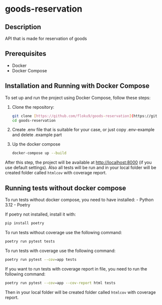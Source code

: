 # goods-reservation

## Description

API that is made for reservation of goods

## Prerequisites

- Docker
- Docker Compose

## Installation and Running with Docker Compose

To set up and run the project using Docker Compose, follow these steps:

1. Clone the repository:

   ```bash
   git clone [https://github.com/floku9/goods-reservation](https://github.com/floku9/goods-reservation)
   cd goods-reservation
   ```

2. Create .env file that is suitable for your case, or just copy .env-example and delete .example part

3. Up the docker compose

    ```bash
    docker-compose up --build
    ```

After this step, the project will be available at <http://localhost:8000> (if you use default settings). Also all tests will be run and in your
local folder will be created folder called `htmlcov` with coverage report.

## Running tests without docker compose

To run tests without docker compose, you need to have installed:
    - Python 3.12
    - Poetry

If poetry not installed, install it with:

```bash
pip install poetry
```

To run tests without coverage use the following command:

```bash
poetry run pytest tests
```

To run tests with coverage use the following command:

```bash
poetry run pytest --cov=app tests
```

If you want to run tests with coverage report in file, you need to run the following command:

```bash
poetry run pytest --cov=app --cov-report html tests
```

Then in your local folder will be created folder called `htmlcov` with coverage report.
